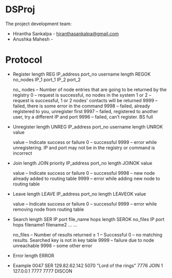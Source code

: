 DSProj
=========

The project development team:
  * Hirantha Sankalpa - hiranthasankalpa@gmail.com
  * Anushka Mahesh -

Protocol
========

 * Register
    length REG IP_address port_no username
    length REGOK no_nodes IP_1 port_1 IP_2 port_2

    no_ nodes – Number of node entries that are going to be returned by the registry
        0 – request is successful, no nodes in the system
        1 or 2 – request is successful, 1 or 2 nodes' contacts will be returned
        9999 – failed, there is some error in the command
        9998 – failed, already registered to you, unregister first
        9997 – failed, registered to another user, try a different IP and port
        9996 – failed, can’t register. BS full

 * Unregister
    length UNREG IP_address port_no username
    length UNROK value

    value – Indicate success or failure
        0 – successful
        9999 – error while unregistering. IP and port may not be in the registry or command is incorrect

 * Join
    length JOIN priority IP_address port_no
    length JOINOK value

    value – Indicate success or failure
        0 – successful
        9998 – new node already added to routing table
        9999 – error while adding new node to routing table

 * Leave
    length LEAVE IP_address port_no
    length LEAVEOK value

    value – Indicate success or failure
            0 – successful
            9999 – error while removing node from routing table

 * Search
    length SER IP port file_name hops
    length SEROK no_files IP port hops filename1 filename2 ... ...

    no_files – Number of results returned
        ≥ 1 – Successful
        0 – no matching results. Searched key is not in key table
        9999 – failure due to node unreachable
        9998 – some other error

 * Error
    length ERROR

 * Example
    0047 SER 129.82.62.142 5070 "Lord of the rings"
    7776 JOIN 1 127.0.0.1 7777
    7777 DISCON